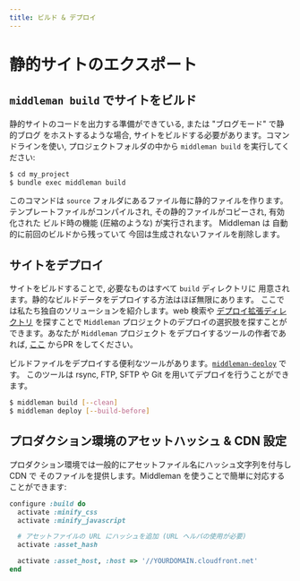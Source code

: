 ```yaml
---
title: ビルド & デプロイ
---
```


# 静的サイトのエクスポート

## `middleman build` でサイトをビルド

静的サイトのコードを出力する準備ができている, または "ブログモード" で静的ブログ
をホストするような場合, サイトをビルドする必要があります。コマンドラインを使い,
プロジェクトフォルダの中から `middleman build` を実行してください:

```bash
$ cd my_project
$ bundle exec middleman build
```

このコマンドは `source` フォルダにあるファイル毎に静的ファイルを作ります。
テンプレートファイルがコンパイルされ, その静的ファイルがコピーされ, 有効化された
ビルド時の機能 (圧縮のような) が実行されます。 Middleman は
自動的に前回のビルドから残っていて
今回は生成されないファイルを削除します。

## サイトをデプロイ

サイトをビルドすることで, 必要なものはすべて `build` ディレクトリに
用意されます。静的なビルドデータをデプロイする方法はほぼ無限にあります。
ここでは私たち独自のソリューションを紹介します。web 検索や
[デプロイ拡張ディレクトリ][extension directory] を探すことで `Middleman`
プロジェクトのデプロイの選択肢を探すことができます。あなたが `Middleman` プロジェクト
をデプロイするツールの作者であれば, [ここ][directory] からPR をしてください。

ビルドファイルをデプロイする便利なツールがあります。[`middleman-deploy`] です。
このツールは rsync, FTP, SFTP や Git を用いてデプロイを行うことができます。

```bash
$ middleman build [--clean]
$ middleman deploy [--build-before]
```

## プロダクション環境のアセットハッシュ & CDN 設定

プロダクション環境では一般的にアセットファイル名にハッシュ文字列を付与し CDN で
そのファイルを提供します。Middleman を使うことで簡単に対応することができます:

```ruby
configure :build do
  activate :minify_css
  activate :minify_javascript

  # アセットファイルの URL にハッシュを追加 (URL ヘルパの使用が必要)
  activate :asset_hash

  activate :asset_host, :host => '//YOURDOMAIN.cloudfront.net'
end
```

  [extension directory]: https://directory.middlemanapp.com/#/extensions/deployment
  [directory]: https://github.com/middleman/middleman-directory
  [`middleman-deploy`]: https://github.com/middleman-contrib/middleman-deploy

